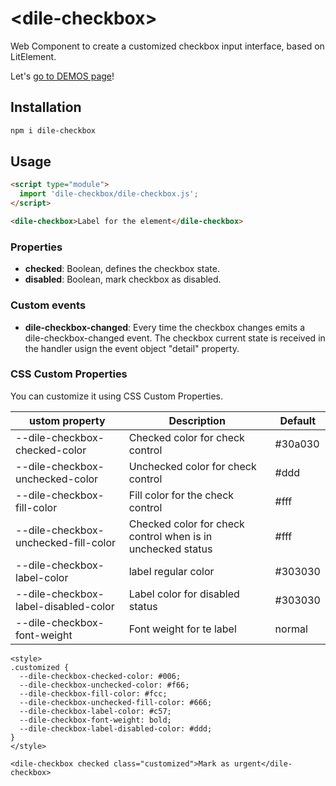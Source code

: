 # \<dile-checkbox>

Web Component to create a customized checkbox input interface, based on LitElement.

Let's [go to DEMOS page](https://dile-checkbox.polydile.com)!

## Installation
```bash
npm i dile-checkbox
```

## Usage
```html
<script type="module">
  import 'dile-checkbox/dile-checkbox.js';
</script>

<dile-checkbox>Label for the element</dile-checkbox>
```

### Properties

- **checked**: Boolean, defines the checkbox state.
- **disabled**: Boolean, mark checkbox as disabled.

### Custom events

- **dile-checkbox-changed**: Every time the checkbox changes emits a dile-checkbox-changed event. The checkbox current state is received in the handler usign the event object "detail" property.

### CSS Custom Properties

You can customize it using CSS Custom Properties.

ustom property | Description | Default
----------------|-------------|---------
--dile-checkbox-checked-color | Checked color for check control | #30a030
--dile-checkbox-unchecked-color | Unchecked color for check control | #ddd
--dile-checkbox-fill-color | Fill color for the check control | #fff
--dile-checkbox-unchecked-fill-color | Checked color for check control when is in unchecked status| #fff
--dile-checkbox-label-color | label regular color | #303030
--dile-checkbox-label-disabled-color | Label color for disabled status | #303030
--dile-checkbox-font-weight | Font weight for te label | normal

```
<style>
.customized {
  --dile-checkbox-checked-color: #006;
  --dile-checkbox-unchecked-color: #f66;
  --dile-checkbox-fill-color: #fcc;
  --dile-checkbox-unchecked-fill-color: #666;
  --dile-checkbox-label-color: #c57;
  --dile-checkbox-font-weight: bold;
  --dile-checkbox-label-disabled-color: #ddd;
}
</style>

<dile-checkbox checked class="customized">Mark as urgent</dile-checkbox>
```

